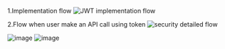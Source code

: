 1.Implementation flow
![JWT implementation flow](https://github.com/user-attachments/assets/de865f8b-2c01-462a-bc81-72b4bc7c55cc)

2.Flow when user make an API call using token
![security detailed flow](https://github.com/user-attachments/assets/59659336-df25-42e8-b54d-160dfc596359)

![image](https://github.com/user-attachments/assets/06584b8b-7ea0-4428-8b91-357096f26a25)
![image](https://github.com/user-attachments/assets/6b4133ca-0a62-4e4b-87ea-3204e2cdb9ce)
